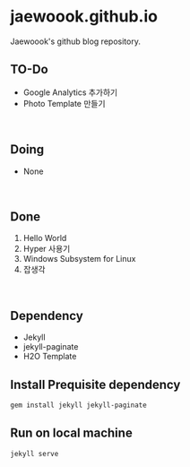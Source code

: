 # jaewoook.github.io
Jaewoook's github blog repository.

## TO-Do

- Google Analytics 추가하기
- Photo Template 만들기

<br>
  
## Doing

- None
  
<br>
  
## Done

1. Hello World
2. Hyper 사용기
3. Windows Subsystem for Linux
4. 잡생각
  
<br>
  
## Dependency
- Jekyll
- jekyll-paginate
- H2O Template

## Install Prequisite dependency

```sh
gem install jekyll jekyll-paginate
```

## Run on local machine

```sh
jekyll serve
```